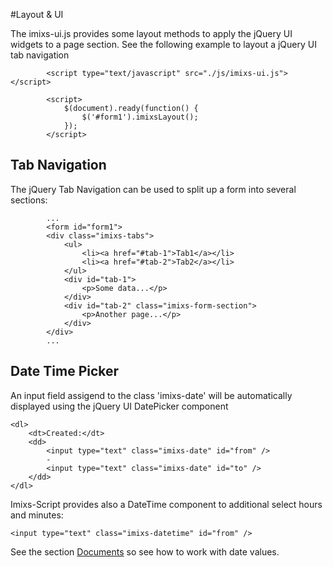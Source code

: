 #Layout & UI

The imixs-ui.js provides some layout methods to apply the jQuery UI widgets to a page section. See the following example to layout a jQuery UI tab navigation

			<script type="text/javascript" src="./js/imixs-ui.js"></script>
		
			<script>
				$(document).ready(function() {
					$('#form1').imixsLayout();
				});
			</script>
			
## Tab Navigation

The jQuery Tab Navigation can be used to split up a form into several sections: 

			...
			<form id="form1">
			<div class="imixs-tabs">
				<ul>
					<li><a href="#tab-1">Tab1</a></li>
					<li><a href="#tab-2">Tab2</a></li>
				</ul>
				<div id="tab-1">
					<p>Some data...</p>
				</div>
				<div id="tab-2" class="imixs-form-section">
					<p>Another page...</p>
				</div>
			</div>
			...

## Date Time Picker

An input field assigend to the class 'imixs-date' will be automatically displayed using the jQuery UI DatePicker component


	<dl>
		<dt>Created:</dt>
		<dd>
			<input type="text" class="imixs-date" id="from" />
			-
			<input type="text" class="imixs-date" id="to" />
		</dd>
	</dl> 			

Imixs-Script provides also a DateTime component to additional select hours and minutes:
	
	
	<input type="text" class="imixs-datetime" id="from" />

See the section [Documents](./documents.html) so see how to work with date values.
	
	